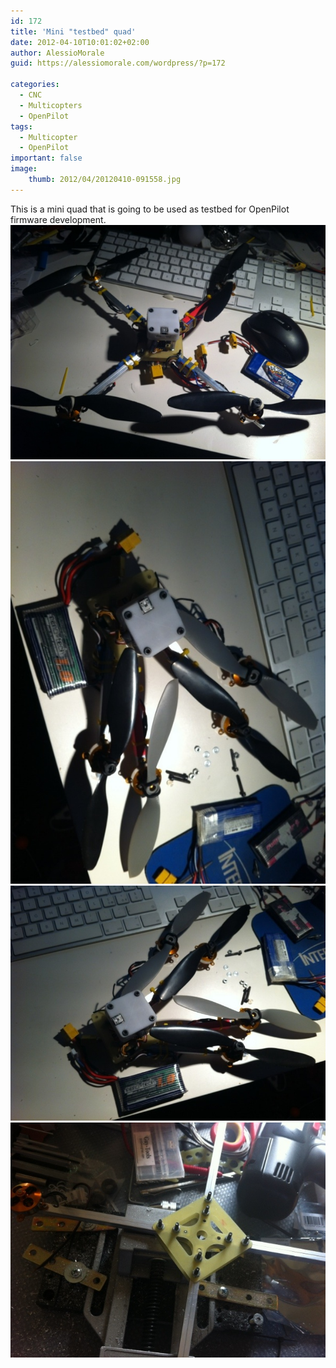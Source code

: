 ```yaml
---
id: 172
title: 'Mini "testbed" quad'
date: 2012-04-10T10:01:02+02:00
author: AlessioMorale
guid: https://alessiomorale.com/wordpress/?p=172

categories:
  - CNC
  - Multicopters
  - OpenPilot
tags:
  - Multicopter
  - OpenPilot
important: false
image:
    thumb: 2012/04/20120410-091558.jpg
---
```


This is a mini quad that is going to be used as testbed for OpenPilot firmware development.
![](/images/2012/04/20120410-091558.jpg)
![](/images/2012/04/20120410-091607.jpg)
![](/images/2012/04/20120410-091607-e1334046908511.jpg)
![](/images/2012/04/20120410-091623.jpg)
